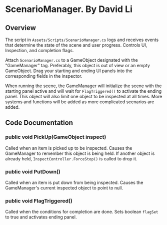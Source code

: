 # ScenarioManager. By David Li

## Overview
The script in `Assets/Scripts/ScenarioManager.cs` logs and receives events that determine the state of the scene and user progress. Controls UI, Inspection, and completion flags.

Attach `ScenarioManager.cs` to a GameObject designated with the "GameManager" tag. Preferably, this object is out of view or an empty GameObject. Drag your starting and ending UI panels into the corresponding fields in the inspector.

When running the scene, the GameManager will initialize the scene with the starting panel active and will wait for `FlagTriggered()` to activate the ending panel. This object will also limit one object to be inspected at all times. More systems and functions will be added as more complicated scenarios are added.

## Code Documentation

### public void PickUp(GameObject inspect)

Called when an item is picked up to be inspected. Causes the GameManager to remember this object is being held. If another object is already held, `InspectController.ForceStop()` is called to drop it.


### public void PutDown()

Called when an item is put down from being inspected. Causes the GameManager's current inspected object to point to null.

### public void FlagTriggered()

Called when the conditions for completion are done. Sets boolean `flagSet` to true and activates ending panel.



